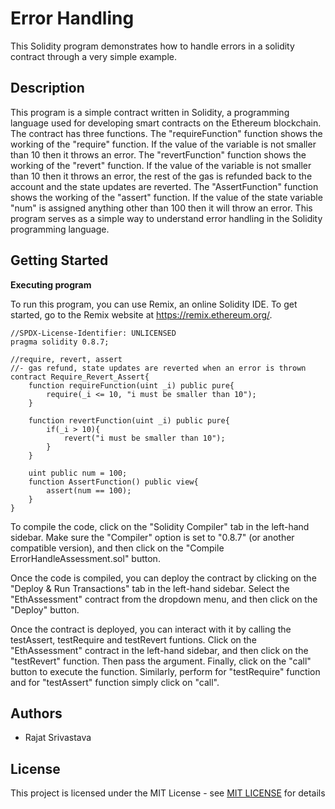 # Error Handling

This Solidity program demonstrates how to handle errors in a solidity contract through a very simple example.


## Description
This program is a simple contract written in Solidity, a programming language used for developing smart contracts on the Ethereum blockchain. The contract has three functions. The "requireFunction" function shows the working of the "require" function. If the value of the variable is not smaller than 10 then it throws an error.  The "revertFunction" function shows the working of the "revert" function. If the value of the variable is not smaller than 10 then it throws an error, the rest of the gas is refunded back to the account and the state updates are reverted. The "AssertFunction" function shows the working of the "assert" function. If the value of the state variable "num" is assigned anything other than 100 then it will throw an error. This program serves as a simple way to understand error handling in the Solidity programming language.
## Getting Started
**Executing program**

To run this program, you can use Remix, an online Solidity IDE. To get started, go to the Remix website at https://remix.ethereum.org/.

```
//SPDX-License-Identifier: UNLICENSED
pragma solidity 0.8.7;

//require, revert, assert
//- gas refund, state updates are reverted when an error is thrown
contract Require_Revert_Assert{
    function requireFunction(uint _i) public pure{
        require(_i <= 10, "i must be smaller than 10");
    }

    function revertFunction(uint _i) public pure{
        if(_i > 10){
            revert("i must be smaller than 10");
        }
    }

    uint public num = 100;
    function AssertFunction() public view{
        assert(num == 100);
    }
}
```

To compile the code, click on the "Solidity Compiler" tab in the left-hand sidebar. Make sure the "Compiler" option is set to "0.8.7" (or another compatible version), and then click on the "Compile ErrorHandleAssessment.sol" button.

Once the code is compiled, you can deploy the contract by clicking on the "Deploy & Run Transactions" tab in the left-hand sidebar. Select the "EthAssessment" contract from the dropdown menu, and then click on the "Deploy" button.

Once the contract is deployed, you can interact with it by calling the testAssert, testRequire and testRevert funtions. Click on the "EthAssessment" contract in the left-hand sidebar, and then click on the "testRevert" function. Then pass the argument. Finally, click on the "call" button to execute the function. Similarly, perform for "testRequire" function and for "testAssert" function simply click on "call".


## Authors

- Rajat Srivastava


## License

This project is licensed under the MIT License - see [MIT LICENSE](https://github.com/Isheta20/ETHAssessement/blob/main/LICENSE)
 for details
